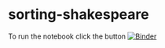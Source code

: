 # sorting-shakespeare
 To run the notebook click the button [![Binder](https://mybinder.org/badge_logo.svg)](https://mybinder.org/v2/gh/SoftwareDevolopmentSem1/sorting-shakespeare/master)
